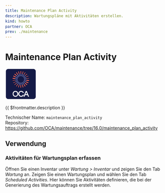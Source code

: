 ```yaml
---
title: Maintenance Plan Activity
description: Wartungspläne mit Aktivitäten erstellen.
kind: howto
partner: OCA
prev: ./maintenance
---
```

# Maintenance Plan Activity
![icon_oca_app](attachments/icon_oca_app.png)

{{ $frontmatter.description }}

Technischer Name: `maintenance_plan_activity`\
Repository: <https://github.com/OCA/maintenance/tree/16.0/maintenance_plan_activity>

## Verwendung

### Aktivitäten für Wartungsplan erfassen

Öffnen Sie einen Inventar unter *Wartung > Inventar* und zeigen Sie den Tab *Wartung* an. Zeigen Sie einen Wartungsplan und wählen Sie den Tab *Scheduled Activities*. Hier können Sie Aktivitäten definieren, die bei der Generierung des Wartungsauftrags erstellt werden.
